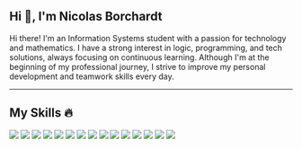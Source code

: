## Hi 👋, I'm Nicolas Borchardt

Hi there! I'm an Information Systems student with a passion for technology and mathematics. I have a strong interest in logic, programming, and tech solutions, always focusing on continuous learning. Although I'm at the beginning of my professional journey, I strive to improve my personal development and teamwork skills every day.

---

## My Skills 🔥
         
<img src="https://cdn.jsdelivr.net/gh/devicons/devicon@latest/icons/javascript/javascript-plain.svg" />

<img src="https://cdn.jsdelivr.net/gh/devicons/devicon@latest/icons/python/python-original.svg" />

<img src="https://cdn.jsdelivr.net/gh/devicons/devicon@latest/icons/git/git-plain.svg" />

<img src="https://cdn.jsdelivr.net/gh/devicons/devicon@latest/icons/bash/bash-original.svg" />

<img src="https://cdn.jsdelivr.net/gh/devicons/devicon@latest/icons/html5/html5-original.svg" />

<img src="https://cdn.jsdelivr.net/gh/devicons/devicon@latest/icons/css3/css3-original.svg" />

<img src="https://cdn.jsdelivr.net/gh/devicons/devicon@latest/icons/csharp/csharp-original.svg" />

<img src="https://cdn.jsdelivr.net/gh/devicons/devicon@latest/icons/rust/rust-original.svg" />
          
<img src="https://cdn.jsdelivr.net/gh/devicons/devicon@latest/icons/pycharm/pycharm-original.svg" />

<img src="https://cdn.jsdelivr.net/gh/devicons/devicon@latest/icons/vim/vim-original.svg" />

<img src="https://cdn.jsdelivr.net/gh/devicons/devicon@latest/icons/visualstudio/visualstudio-plain.svg" />

<img src="https://cdn.jsdelivr.net/gh/devicons/devicon@latest/icons/vscode/vscode-original.svg" />

<img src="https://cdn.jsdelivr.net/gh/devicons/devicon@latest/icons/ubuntu/ubuntu-original.svg" />

<img src="https://cdn.jsdelivr.net/gh/devicons/devicon@latest/icons/unity/unity-plain.svg" />

<img src="https://cdn.jsdelivr.net/gh/devicons/devicon@latest/icons/wordpress/wordpress-original.svg" />          
          
          
          

